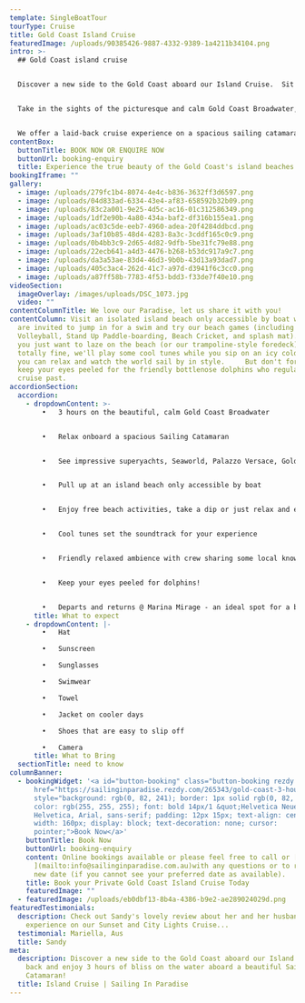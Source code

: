 ```yaml
---
template: SingleBoatTour
tourType: Cruise
title: Gold Coast Island Cruise
featuredImage: /uploads/90385426-9887-4332-9389-1a4211b34104.png
intro: >-
  ## Gold Coast island cruise


  Discover a new side to the Gold Coast aboard our Island Cruise.  Sit back and enjoy 3 to 6 hours of bliss on the water aboard your own private catamaran charter!


  Take in the sights of the picturesque and calm Gold Coast Broadwater, including impressive super yachts, Sea World, South Stradbroke Island, Wavebreak Island and the Gold Coast Seaway.  


  We offer a laid-back cruise experience on a spacious sailing catamaran that you are sure to love whether you are seeking quality time with a special someone, entertaining clients or organising a birthday or hens party.
contentBox:
  buttonTitle: BOOK NOW OR ENQUIRE NOW
  buttonUrl: booking-enquiry
  title: Experience the true beauty of the Gold Coast's island beaches.
bookingIframe: ""
gallery:
  - image: /uploads/279fc1b4-8074-4e4c-b836-3632ff3d6597.png
  - image: /uploads/04d833ad-6334-43e4-af83-658592b32b09.png
  - image: /uploads/83c2a001-9e25-4d5c-ac16-01c312586349.png
  - image: /uploads/1df2e90b-4a80-434a-baf2-df316b155ea1.png
  - image: /uploads/ac03c5de-eeb7-4960-adea-20f4284ddbcd.png
  - image: /uploads/3af10b85-48d4-4283-8a3c-3cddf165c0c9.png
  - image: /uploads/0b4bb3c9-2d65-4d82-9dfb-5be31fc79e88.png
  - image: /uploads/22ecb641-a4d3-4476-b268-b53dc917a9c7.png
  - image: /uploads/da3a53ae-83d4-46d3-9b0b-43d13a93dad7.png
  - image: /uploads/405c3ac4-262d-41c7-a97d-d3941f6c3cc0.png
  - image: /uploads/a87ff58b-7783-4f53-bdd3-f33de7f40e10.png
videoSection:
  imageOverlay: /images/uploads/DSC_1073.jpg
  video: ""
contentColumnTitle: We love our Paradise, let us share it with you!
contentColumn: Visit an isolated island beach only accessible by boat where you
  are invited to jump in for a swim and try our beach games (including Beach
  Volleyball, Stand Up Paddle-boarding, Beach Cricket, and splash mat).   Or if
  you just want to laze on the beach (or our trampoline-style foredeck) that's
  totally fine, we'll play some cool tunes while you sip on an icy cold drink so
  you can relax and watch the world sail by in style.     But don't forget to
  keep your eyes peeled for the friendly bottlenose dolphins who regularly
  cruise past.
accordionSection:
  accordion:
    - dropdownContent: >-
        •	3 hours on the beautiful, calm Gold Coast Broadwater


        •	Relax onboard a spacious Sailing Catamaran


        •	See impressive superyachts, Seaworld, Palazzo Versace, Gold Coast Seaway, Wavebreak Island, South Stradbroke Island and local wildlife.


        •	Pull up at an island beach only accessible by boat


        •	Enjoy free beach activities, take a dip or just relax and enjoy the view


        •	Cool tunes set the soundtrack for your experience


        •	Friendly relaxed ambience with crew sharing some local knowledge


        •	Keep your eyes peeled for dolphins!


        •	Departs and returns @ Marina Mirage - an ideal spot for a beautiful waterfront meal or drinks before or after your cruise
      title: What to expect
    - dropdownContent: |-
        •	Hat

        •	Sunscreen

        •	Sunglasses

        •	Swimwear 

        •	Towel

        •	Jacket on cooler days

        •	Shoes that are easy to slip off

        •	Camera
      title: What to Bring
  sectionTitle: need to know
columnBanner:
  - bookingWidget: '<a id="button-booking" class="button-booking rezdy rezdy-modal"
      href="https://sailinginparadise.rezdy.com/265343/gold-coast-3-hour-island-adventure-cruise"
      style="background: rgb(0, 82, 241); border: 1px solid rgb(0, 82, 241);
      color: rgb(255, 255, 255); font: bold 14px/1 &quot;Helvetica Neue&quot;,
      Helvetica, Arial, sans-serif; padding: 12px 15px; text-align: center;
      width: 160px; display: block; text-decoration: none; cursor:
      pointer;">Book Now</a>'
    buttonTitle: Book Now
    buttonUrl: booking-enquiry
    content: Online bookings available or please feel free to call or [email
      ](mailto:info@sailinginparadise.com.au)with any questions or to request a
      new date (if you cannot see your preferred date as available).
    title: Book your Private Gold Coast Island Cruise Today
    featuredImage: ""
  - featuredImage: /uploads/eb0dbf13-8b4a-4386-b9e2-ae289024029d.png
featuredTestimonials:
  description: Check out Sandy's lovely review about her and her husband's
    experience on our Sunset and City Lights Cruise...
  testimonial: Mariella, Aus
  title: Sandy
meta:
  description: Discover a new side to the Gold Coast aboard our Island Cruise. Sit
    back and enjoy 3 hours of bliss on the water aboard a beautiful Sailing
    Catamaran!
  title: Island Cruise | Sailing In Paradise
---
```


